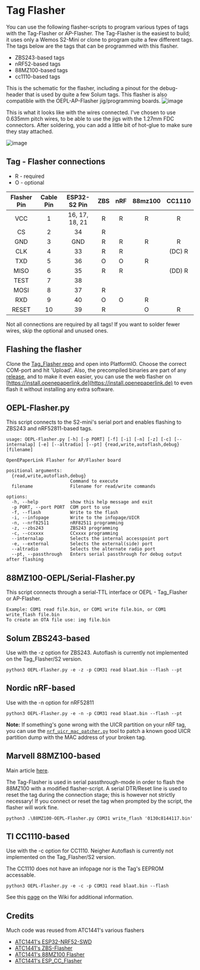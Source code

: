 # Tag Flasher

You can use the following flasher-scripts to program various types of tags with the Tag-Flasher or AP-Flasher. The Tag-Flasher is the easiest to build; it uses only a Wemos S2-Mini or clone to program quite a few different tags. The tags below are the tags that can be programmed with this flasher.

* ZBS243-based tags
* nRF52-based tags
* 88MZ100-based tags
* cc1110-based tags

This is the schematic for the flasher, including a pinout for the debug-header that is used by quite a few Solum tags. This flasher is also compatible with the OEPL-AP-Flasher jig/programming boards.
![image](https://github.com/jjwbruijn/OpenEPaperLink/assets/2544995/1fa5bef8-6624-4e53-9caa-aeaaf4dbdc55)

This is what it looks like with the wires connected. I've chosen to use 0.635mm pitch wires, to be able to use the jigs with the 1.27mm FDC connectors. After soldering, you can add a little bit of hot-glue to make sure they stay attached.

![image](https://github.com/jjwbruijn/OpenEPaperLink/assets/2544995/c89d5de3-be3e-49a3-aa7e-7aaa0b8dcacb)

## Tag - Flasher connections

* R - required
* O - optional

| Flasher Pin | Cable Pin |  ESP32-S2 Pin  |  ZBS  |  nRF  | 88mz100 | CC1110 |
| :---------: | :-------: | :------------: | :---: | :---: | :-----: | :----: |
|     VCC     |     1     | 16, 17, 18, 21 |   R   |   R   |    R    |    R   |
|     CS      |     2     |       34       |   R   |       |         |        |
|     GND     |     3     |      GND       |   R   |   R   |    R    |    R   |
|     CLK     |     4     |       33       |   R   |   R   |         | (DC) R |
|     TXD     |     5     |       36       |   O   |   O   |    R    |        |
|    MISO     |     6     |       35       |   R   |   R   |         | (DD) R |
|    TEST     |     7     |       38       |       |       |         |        |
|    MOSI     |     8     |       37       |   R   |       |         |        |
|     RXD     |     9     |       40       |   O   |   O   |    R    |        |
|    RESET    |    10     |       39       |   R   |       |    O    |    R   |

Not all connections are required by all tags! If you want to solder fewer wires, skip the optional and unused ones.

## Flashing the flasher

Clone the [Tag_Flasher repo](https://github.com/jjwbruijn/OpenEPaperLink/tree/master/Tag_Flasher/ESP32_Flasher) and open into PlatformIO. Choose the correct COM-port and hit 'Upload'.
Also, the precompiled binaries are part of any [release](https://github.com/jjwbruijn/OpenEPaperLink/releases), and to make it even easier, you can use the web flasher on [https://install.openepaperlink.de](https://install.openepaperlink.de) to even flash it without installing any extra software.

## OEPL-Flasher.py

This script connects to the S2-mini's serial port and enables flashing to ZBS243 and nRF52811-based tags.

```shell
usage: OEPL-Flasher.py [-h] [-p PORT] [-f] [-i] [-n] [-z] [-c] [--internalap] [-e] [--altradio] [--pt] {read,write,autoflash,debug} [filename]

OpenEPaperLink Flasher for AP/Flasher board

positional arguments:
  {read,write,autoflash,debug}
                        Command to execute
  filename              Filename for read/write commands

options:
  -h, --help            show this help message and exit
  -p PORT, --port PORT  COM port to use
  -f, --flash           Write to the flash
  -i, --infopage        Write to the infopage/UICR
  -n, --nrf82511        nRF82511 programming
  -z, --zbs243          ZBS243 programming
  -c, --ccxxxx          CCxxxx programming
  --internalap          Selects the internal accesspoint port
  -e, --external        Selects the external(side) port
  --altradio            Selects the alternate radio port
  --pt, --passthrough   Enters serial passthrough for debug output after flashing
```

## 88MZ100-OEPL/Serial-Flasher.py

This script connects through a serial-TTL interface or OEPL - Tag_Flasher or AP-Flasher.

```shell
Example: COM1 read file.bin, or COM1 write file.bin, or COM1 write_flash file.bin
To create an OTA file use: img file.bin
```

## Solum ZBS243-based

Use with the -z option for ZBS243. Autoflash is currently not implemented on the Tag_Flasher/S2 version.

```shell
python3 OEPL-Flasher.py -e -z -p COM31 read blaat.bin --flash --pt
```

## Nordic nRF-based

Use with the -n option for nRF52811

```shell
python3 OEPL-Flasher.py -e -n -p COM31 read blaat.bin --flash --pt
```

**Note:** If something's gone wrong with the UICR partition on your nRF tag, you can use the [`nrf_uicr_mac_patcher.py`](nrf_uicr_mac_patcher.py) tool to patch a known good UICR partition dump with the MAC address of your broken tag.

## Marvell 88MZ100-based

Main article [here](https://github.com/jjwbruijn/OpenEPaperLink/wiki/88MZ100-Programming-and-interfacing).

The Tag-Flasher is used in serial passthrough-mode in order to flash the 88MZ100 with a modified flasher-script. A serial DTR/Reset line is used to reset the tag during the connection stage; this is however not strictly necessary! If you connect or reset the tag when prompted by the script, the flasher will work fine.

```shell
python3 .\88MZ100-OEPL-Flasher.py COM31 write_flash '0130c8144117.bin'
```

## TI CC1110-based

Use with the -c option for CC1110. Neigher Autoflash is currently not implemented on the Tag_Flasher/S2 version.

The CC1110 does not have an infopage nor is the Tag's EEPROM accessable.

```shell
python3 OEPL-Flasher.py -e -c -p COM31 read blaat.bin --flash
```

See this [page](https://github.com/OpenEPaperLink/OpenEPaperLink/wiki/Chroma-Series-SubGhz-Tags#flashing-cc1110-based-chroma-tags) 
on the Wiki for additional information.

## Credits

Much code was reused from ATC1441's various flashers
* [ATC1441's ESP32-NRF52-SWD](https://github.com/atc1441/ESP32_nRF52_SWD)
* [ATC1441's ZBS-Flasher](https://github.com/atc1441/ZBS_Flasher)
* [ATC1441's 88MZ100 Flasher](https://github.com/atc1441/88MZ100/tree/master/88MZ100_Flasher)
* [ATC1441's ESP_CC_Flasher](https://github.com/atc1441/ESP_CC_Flasher)

